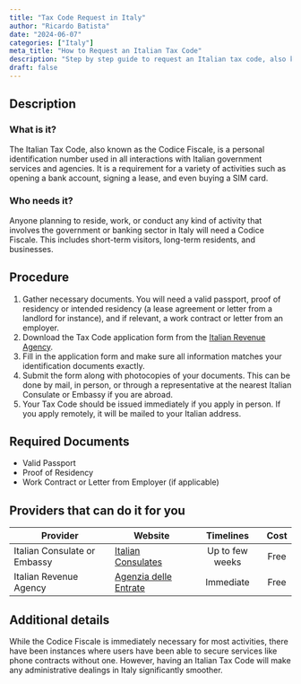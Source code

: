 ```yaml
---
title: "Tax Code Request in Italy"
author: "Ricardo Batista"
date: "2024-06-07"
categories: ["Italy"]
meta_title: "How to Request an Italian Tax Code"
description: "Step by step guide to request an Italian tax code, also known as Codice Fiscale"
draft: false
---
```


## Description
### What is it?
The Italian Tax Code, also known as the Codice Fiscale, is a personal identification number used in all interactions with Italian government services and agencies. It is a requirement for a variety of activities such as opening a bank account, signing a lease, and even buying a SIM card.

### Who needs it?
Anyone planning to reside, work, or conduct any kind of activity that involves the government or banking sector in Italy will need a Codice Fiscale. This includes short-term visitors, long-term residents, and businesses.

## Procedure

1. Gather necessary documents. You will need a valid passport, proof of residency or intended residency (a lease agreement or letter from a landlord for instance), and if relevant, a work contract or letter from an employer.
2. Download the Tax Code application form from the [Italian Revenue Agency](https://www.agenziaentrate.gov.it/portale/web/guest/schede/fiscale/codice-fiscale).
3. Fill in the application form and make sure all information matches your identification documents exactly. 
4. Submit the form along with photocopies of your documents. This can be done by mail, in person, or through a representative at the nearest Italian Consulate or Embassy if you are abroad. 
5. Your Tax Code should be issued immediately if you apply in person. If you apply remotely, it will be mailed to your Italian address.

## Required Documents
- Valid Passport
- Proof of Residency
- Work Contract or Letter from Employer (if applicable)

## Providers that can do it for you

| Provider   |          Website          |    Timelines    |       Cost     |
| -----------| ------------------------  | :-------------: | :------------: |
| Italian Consulate or Embassy | [Italian Consulates](https://www.esteri.it/mae/it/ministero/laretediplomatica/ambasciate/) | Up to few weeks | Free |
| Italian Revenue Agency | [Agenzia delle Entrate](https://www.agenziaentrate.gov.it/) | Immediate | Free |

## Additional details
While the Codice Fiscale is immediately necessary for most activities, there have been instances where users have been able to secure services like phone contracts without one. However, having an Italian Tax Code will make any administrative dealings in Italy significantly smoother.